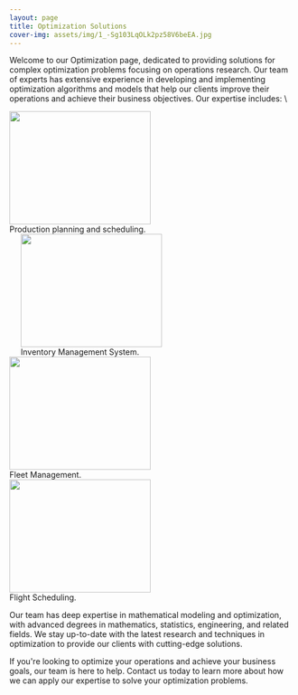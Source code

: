 ```yaml
---
layout: page
title: Optimization Solutions
cover-img: assets/img/1_-Sg103LqOLk2pz58V6beEA.jpg
---
```

Welcome to our Optimization page, dedicated to providing solutions for complex optimization problems focusing on operations research. Our team of experts has extensive experience in developing and implementing optimization algorithms and models that help our clients improve their operations and achieve their business objectives.
Our expertise includes: \
<div class="row">
  <div class="column">
    <img src="https://github.com/DixitConsultingGroup/dixitconsultinggroup.github.io/blob/master/assets/img/Production-Planning-and-Scheduling-Training.jpg" width="250" height="200" />
    <figcaption> Production planning and scheduling. </figcaption>
  </div>
  <div class="column" style="margin-left: 20px;">
    <img src="https://github.com/DixitConsultingGroup/dixitconsultinggroup.github.io/blob/master/assets/img/Inventory-Management-System3-1.jpg" width="250" height="200" />
    <figcaption> Inventory Management System.</figcaption>
    </div>
  </div>

<div class="row">
  <div class="column">
    <img src="https://github.com/DixitConsultingGroup/dixitconsultinggroup.github.io/blob/master/assets/img/Fleet-Management-Tech.jpg" width="250" height="200" />
    <figcaption> Fleet Management. </figcaption>
  </div>
  <div class="column">
    <img src="https://github.com/DixitConsultingGroup/dixitconsultinggroup.github.io/blob/master/assets/img/Airline.png" width="250" height="200" />
    <figcaption> Flight Scheduling.</figcaption>
    </div>
  </div>
  
Our team has deep expertise in mathematical modeling and optimization, with advanced degrees in mathematics, statistics, engineering, and related fields. We stay up-to-date with the latest research and techniques in optimization to provide our clients with cutting-edge solutions.

If you're looking to optimize your operations and achieve your business goals, our team is here to help. Contact us today to learn more about how we can apply our expertise to solve your optimization problems.
